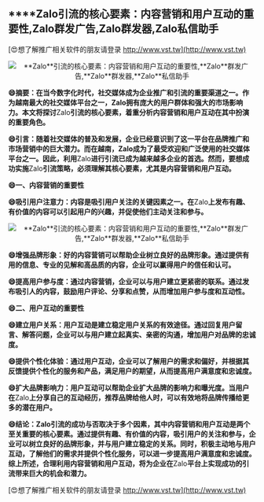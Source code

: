 ## ****Zalo**引流的核心要素：内容营销和用户互动的重要性,**Zalo**群发广告,**Zalo**群发器,**Zalo**私信助手**

[😍想了解推广相关软件的朋友请登录 http://www.vst.tw](http://www.vst.tw)

 <center><img src="https://vst.tw/MP4/tuiguang/png/5.png" alt="**Zalo**引流的核心要素：内容营销和用户互动的重要性,**Zalo**群发广告,**Zalo**群发器,**Zalo**私信助手"></center>

**😄摘要：在当今数字化时代，社交媒体成为企业推广和引流的重要渠道之一。作为越南最大的社交媒体平台之一，**Zalo**拥有庞大的用户群体和强大的市场影响力。本文将探讨**Zalo**引流的核心要素，着重分析内容营销和用户互动在其中扮演的重要角色。**

**😄引言：随着社交媒体的普及和发展，企业已经意识到了这一平台在品牌推广和市场营销中的巨大潜力。而在越南，**Zalo**成为了最受欢迎和广泛使用的社交媒体平台之一。因此，利用**Zalo**进行引流已成为越来越多企业的首选。然而，要想成功实施**Zalo**引流策略，必须理解其核心要素，尤其是内容营销和用户互动。**

**😄一、内容营销的重要性**

**😄吸引用户注意力：内容是吸引用户关注的关键因素之一。在**Zalo**上发布有趣、有价值的内容可以引起用户的兴趣，并促使他们主动关注和参与。**

 <center><img src="https://vst.tw/MP4/tuiguang/png/8.png" alt="**Zalo**引流的核心要素：内容营销和用户互动的重要性,**Zalo**群发广告,**Zalo**群发器,**Zalo**私信助手"></center>

**😄增强品牌形象：好的内容营销可以帮助企业树立良好的品牌形象。通过提供有用的信息、专业的见解和高品质的内容，企业可以赢得用户的信任和认可。**

**😄提高用户参与度：通过内容营销，企业可以与用户建立更紧密的联系。通过发布吸引人的内容，鼓励用户评论、分享和点赞，从而增加用户参与度和互动性。**

**😄二、用户互动的重要性**

**😄建立用户关系：用户互动是建立稳定用户关系的有效途径。通过回复用户留言、解答问题，企业可以与用户建立起真实、亲密的沟通，增加用户对品牌的忠诚度。**

**😄提供个性化体验：通过用户互动，企业可以了解用户的需求和偏好，并根据其反馈提供个性化的服务和产品，满足用户的期望，从而提高用户满意度和忠诚度。**

**😄扩大品牌影响力：用户互动可以帮助企业扩大品牌的影响力和曝光度。当用户在**Zalo**上分享自己的互动经历，推荐品牌给他人时，可以有效地将品牌传播给更多的潜在用户。**

**😄结论：**Zalo**引流的成功与否取决于多个因素，其中内容营销和用户互动是两个至关重要的核心要素。通过提供有趣、有价值的内容，吸引用户的关注和参与，企业可以树立良好的品牌形象，并与用户建立稳定的关系。同时，积极主动地与用户互动，了解他们的需求并提供个性化服务，可以进一步提高用户满意度和忠诚度。综上所述，合理利用内容营销和用户互动，将为企业在**Zalo**平台上实现成功的引流带来巨大的机会和潜力。**

[😍想了解推广相关软件的朋友请登录 http://www.vst.tw](http://www.vst.tw)



